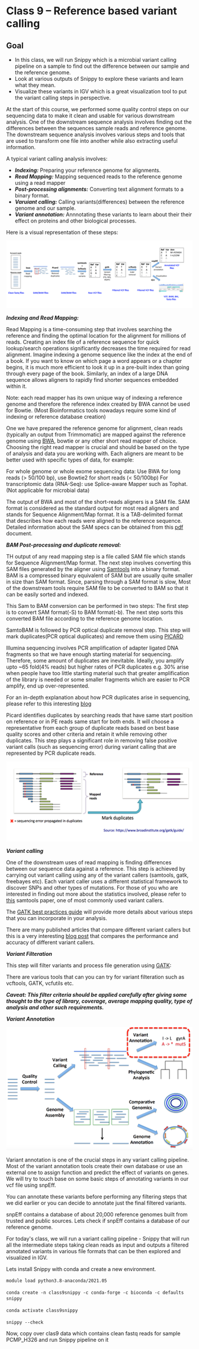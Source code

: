 Class 9 – Reference based variant calling
=============================================

Goal
----

- In this class, we will run Snippy which is a microbial variant calling pipeline on a sample to find out the difference between our sample and the reference genome.
- Look at various outputs of Snippy to explore these variants and learn what they mean.
- Visualize these variants in IGV which is a great visualization tool to put the variant calling steps in perspective.

At the start of this course, we performed some quality control steps on our sequencing data to make it clean and usable for various downstream analysis. One of the downstream sequence analysis involves finding out the differences between the sequences sample reads and reference genome. The downstream sequence analysis involves various steps and tools that are used to transform one file into another while also extracting useful information.

A typical variant calling analysis involves:
- ***Indexing:*** Preparing your reference genome for alignments.
- ***Read Mapping:*** Mapping sequenced reads to the reference genome using a read mapper
- ***Post-processing alignments:*** Converting text alignment formats to a binary format.
- ***Varuiant calling:*** Calling variants(differences) between the reference genome and our sample.
- ***Variant annotation:*** Annnotating these variants to learn about their their effect on proteins and other biological processes.

Here is a visual representation of these steps:

![var_call_steps](detailed_var_call.png)

***Indexing and Read Mapping:***

Read Mapping is a time-consuming step that involves searching the reference and finding the optimal location for the alignment for millions of reads. Creating an index file of a reference sequence for quick lookup/search operations significantly decreases the time required for read alignment. Imagine indexing a genome sequence like the index at the end of a book. If you want to know on which page a word appears or a chapter begins, it is much more efficient to look it up in a pre-built index than going through every page of the book. Similarly, an index of a large DNA sequence allows aligners to rapidly find shorter sequences embedded within it. 

Note: each read mapper has its own unique way of indexing a reference genome and therefore the reference index created by BWA cannot be used for Bowtie. (Most Bioinformatics tools nowadays require some kind of indexing or reference database creation)

One we have prepared the reference genome for alignment, clean reads (typically an output from Trimmomatic) are mapped against the reference genome using [BWA](http://bio-bwa.sourceforge.net/bwa.shtml "BWA manual"), bowtie or any other short read mapper of choice. Choosing the right read mapper is crucial and should be based on the type of analysis and data you are working with. Each aligners are meant to be better used with specific types of data, for example:

For whole genome or whole exome sequencing data: Use BWA for long reads (> 50/100 bp), use Bowtie2 for short reads (< 50/100bp)
For transcriptomic data (RNA-Seq): use Splice-aware Mapper such as Tophat. (Not applicable for microbial data)


The output of BWA and most of the short-reads aligners is a SAM file. SAM format is considered as the standard output for most read aligners and stands for Sequence Alignment/Map format. It is a TAB-delimited format that describes how each reads were aligned to the reference sequence. Detailed information about the SAM specs can be obtained from this [pdf](https://www.google.com/url?sa=t&rct=j&q=&esrc=s&source=web&cd=1&ved=0ahUKEwizkvfAk9rLAhXrm4MKHVXxC9kQFggdMAA&url=https%3A%2F%2Fsamtools.github.io%2Fhts-specs%2FSAMv1.pdf&usg=AFQjCNHFmjxTXKnxYqN0WpIFjZNylwPm0Q) document.

***BAM Post-processing and duplicate removal:***

TH output of any read mapping step is a file called SAM file which stands for Sequence Alignment/Map format. The next step involves converting this SAM files generated by the aligner using [Samtools](http://www.htslib.org/doc/samtools.html "Samtools Manual") into a binary format. BAM is a compressed binary equivalent of SAM but are usually quite smaller in size than SAM format. Since, parsing through a SAM format is slow, Most of the downstream tools require SAM file to be converted to BAM so that it can be easily sorted and indexed.

This Sam to BAM conversion can be performed in two steps: The first step is to convert SAM format(-S) to BAM format(-b). The next step sorts this converted BAM file according to the reference genome location. 

SamtoBAM is followed by PCR optical duplicate removal step. This step will mark duplicates(PCR optical duplicates) and remove them using [PICARD](http://broadinstitute.github.io/picard/command-line-overview.html#MarkDuplicates "Picard MarkDuplicates")

Illumina sequencing involves PCR amplification of adapter ligated DNA fragments so that we have enough starting material for sequencing. Therefore, some amount of duplicates are inevitable. Ideally, you amplify upto ~65 fold(4% reads) but higher rates of PCR duplicates e.g. 30% arise when people have too little starting material such that greater amplification of the library is needed or some smaller fragments which are easier to PCR amplify, end up over-represented.

For an in-depth explanation about how PCR duplicates arise in sequencing, please refer to this interesting [blog](http://www.cureffi.org/2012/12/11/how-pcr-duplicates-arise-in-next-generation-sequencing/)

Picard identifies duplicates by searching reads that have same start position on reference or in PE reads same start for both ends. It will choose a representative from each group of duplicate reads based on best base quality scores and other criteria and retain it while removing other duplicates. This step plays a significant role in removing false positive variant calls (such as sequencing error) during variant calling that are represented by PCR duplicate reads.

![alt tag](picard.png)

***Variant calling***

One of the downstream uses of read mapping is finding differences between our sequence data against a reference. This step is achieved by carrying out variant calling using any of the variant callers (samtools, gatk, freebayes etc). Each variant caller uses a different statistical framework to discover SNPs and other types of mutations. For those of you who are interested in finding out more about the statistics involved, please refer to [this]() samtools paper, one of most commonly used variant callers.

The [GATK best practices guide](https://www.broadinstitute.org/gatk/guide/best-practices.php) will provide more details about various steps that you can incorporate in your analysis.

There are many published articles that compare different variant callers but this is a very interesting [blog post](https://bcbio.wordpress.com/2013/10/21/updated-comparison-of-variant-detection-methods-ensemble-freebayes-and-minimal-bam-preparation-pipelines/) that compares the performance and accuracy of different variant callers.

***Variant Filteration***

This step will filter variants and process file generation using [GATK](https://www.broadinstitute.org/gatk/guide/tooldocs/org_broadinstitute_gatk_tools_walkers_filters_VariantFiltration.php "GATK Variant Filteration"):

There are various tools that can you can try for variant filteration such as vcftools, GATK, vcfutils etc. 

***Caveat: This filter criteria should be applied carefully after giving some thought to the type of library, coverage, average mapping quality, type of analysis and other such requirements.***


***Variant Annotation***

![variant annotation using snpeff](variant_annot.png)

Variant annotation is one of the crucial steps in any variant calling pipeline. Most of the variant annotation tools create their own database or use an external one to assign function and predict the effect of variants on genes. We will try to touch base on some basic steps of annotating variants in our vcf file using snpEff. 

You can annotate these variants before performing any filtering steps that we did earlier or you can decide to annotate just the final filtered variants. 

snpEff contains a database of about 20,000 reference genomes built from trusted and public sources. Lets check if snpEff contains a database of our reference genome.

For today's class, we will run a variant calling pipeline - Snippy that will run all the intermediate steps taking clean reads as input and outputs a filtered annotated variants in various file formats that can be then explored and visualized in IGV.

Lets install Snippy with conda and create a new environment.

```
module load python3.8-anaconda/2021.05

conda create -n class9snippy -c conda-forge -c bioconda -c defaults snippy

conda activate class9snippy

snippy --check
```

Now, copy over clas9 data which contains clean fastq reads for sample PCMP_H326 and run Snippy pipeline on it

```

```
